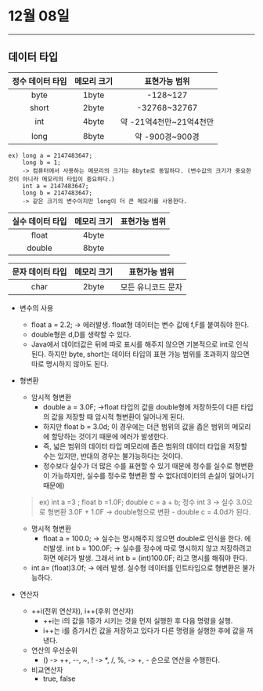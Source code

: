 # 12월 08일
---
## 데이터 타입


  |정수 데이터 타입|메모리 크기|표현가능 범위|
  |:--:|:--:|:--:|
  |byte|1byte|-128~127|
  |short|2byte|-32768~32767|
  |int|4byte|약 -21억4천만~21억4천만|
  |long|8byte|약 -900경~900경|

    ex) long a = 2147483647;
        long b = 1;    
        -> 컴퓨터에서 사용하는 메모리의 크기는 8byte로 동일하다. (변수값의 크기가 중요한 것이 아니라 메모리의 타입이 중요하다.)
        int a = 2147483647;
        long b = 2147483647;
        -> 같은 크기의 변수이지만 long이 더 큰 메모리를 사용한다.

  
  |실수 데이터 타입|메모리 크기|표현가능 범위|
  |:--:|:--:|:--:|
  |float|4byte||
  |double|8byte||
  
  
  |문자 데이터 타입|메모리 크기|표현가능 범위|
  |:--:|:--:|:--:|
  |char|2byte|모든 유니코드 문자|

  - 변수의 사용
    - float a = 2.2; -> 에러발생. float형 데이터는 변수 값에 f,F를 붙여줘야 한다.
    - double형은 d,D를 생략할 수 있다.
    - Java에서 데이터값은 뒤에 따로 표시를 해주지 않으면 기본적으로 int로 인식된다. 하지만 byte, short는 데이터 타입의 표현 가능 범위를 초과하지 않으면 따로 명시하지 않아도 된다.

- 형변환
  - 암시적 형변환
    - double a = 3.0F; ->float 타입의 값을 double형에 저장하듯이 다른 타입의 값을 저장할 때 암시적 형변환이 일어나게 된다.
    - 하지만 float b = 3.0d; 이 경우에는 더큰 범위의 값을 좁은 범위의 메모리에 할당하는 것이기 때문에 에러가 발생한다. 
    - 즉, 넓은 범위의 데이터 타입 메모리에 좁은 범위의 데이터 타입을 저장할 수는 있지만, 반대의 경우는 불가능하다는 것이다.
    - 정수보다 실수가 더 많은 수를 표현할 수 있기 때문에 정수를 실수로 형변환이 가능하지만, 실수를 정수로 형변환 할 수 없다(데이터의 손실이 일어나기 때문에)
    
   > ex) int a =3 ;
		float b =1.0F;
		double c = a + b;
        정수 int 3 -> 실수 3.0으로 형변환
        3.0F + 1.0F -> double형으로 변환 - double c = 4.0d가 된다.
    - 명시적 형변환
      - float a = 100.0; -> 실수는 명시해주지 않으면 double로 인식을 한다. 에러발생.
      int b = 100.0F; -> 실수를 정수에 따로 명시하지 않고 저장하려고 하면 에러가 발생.
      그래서 int b = (int)100.0F; 라고 명시를 해줘야 한다.
     - int a= (float)3.0f; -> 에러 발생. 실수형 데이터를 인트타입으로 형변환은 불가능하다.
- 연산자
  - ++i(전위 연산자), i++(후위 연산자)
    - ++i는 i의 값을 1증가 시키는 것을 먼저 실행한 후 다음 명령을 실행.
    - i++는 i를 증가시킨 값을 저장하고 있다가 다른 명령을 실행한 후에 값을 꺼낸다.
  - 연산의 우선순위
    - () -> ++, --, ~, ! -> *, /, %, -> +, - 순으로 연산을 수행한다.
  - 비교연산자
    - true, false 
  